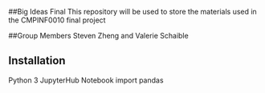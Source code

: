 ##Big Ideas Final
This repository will be used to store the materials used in the CMPINF0010 final project

##Group Members
Steven Zheng and Valerie Schaible

## Installation 
Python 3
JupyterHub Notebook
import pandas


